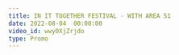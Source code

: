 ```yaml
---
title: IN IT TOGETHER FESTIVAL - WITH AREA 51
date: 2022-08-04  00:00:00
video_id: wwy0XjZrjdo
type: Promo
---
```

